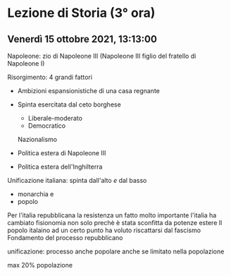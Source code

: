 # Lezione di Storia (3° ora) 
## Venerdì 15 ottobre 2021, 13:13:00



Napoleone: zio di Napoleone III
(Napoleone III figlio del fratello di Napoleone I)


Risorgimento: 4 grandi fattori

* Ambizioni espansionistiche di una casa regnante
* Spinta esercitata dal ceto borghese
	* Liberale-moderato
	* Democratico
	
	Nazionalismo 
* Politica estera di Napoleone III
* Politica estera dell'Inghilterra

Unificazione italiana: spinta dall'alto _e_ dal basso
* monarchia
e
* popolo


Per l'italia repubblicana la resistenza  un fatto molto importante
l'italia ha cambiato fisionomia non solo prechè è stata sconfitta da potenze estere
Il popolo italaino ad un certo punto ha voluto riscattarsi dal fascismo
Fondamento del processo repubblicano


unificazione: processo anche popolare
anche se limitato nella popolazione

max 20% popolazione


<!--stackedit_data:
eyJoaXN0b3J5IjpbLTk1MjE0OTMwXX0=
-->